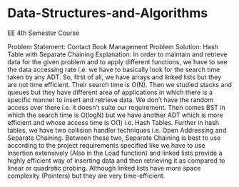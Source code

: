 # Data-Structures-and-Algorithms
EE 4th Semester Course


Problem Statement:
			Contact Book Management Problem
	Solution:
			Hash Table with Separate Chaining
	Explanation:
		In order to maintain and retrieve data for the given problem and to apply different functions, we have to see the data accessing rate i.e. we have to basically look for the search time taken by any ADT. So, first of all, we have arrays and linked lists but they are not time efficient. Their search time is O(N). Then we studied stacks and queues but they have different area of applications in which there is a specific manner to insert and retrieve data. We don’t have the random access over there i.e. it doesn’t suite our requirement. Then comes BST in which the search time is O(logN) but we have another ADT which is more efficient and whose access time is O(1) i.e. Hash Tables. Further in hash tables, we have two collision handler techniques i.e. Open Addressing and Separate Chaining. Between these two, Separate Chaining is best to use according to the project requirements specified like we have to use insertion extensively (Also in the Load function) and linked lists provide a highly efficient way of inserting data and then retrieving it as compared to linear or quadratic probing. Although linked lists have more space complexity (Pointers) but they are very time-efficient. 

